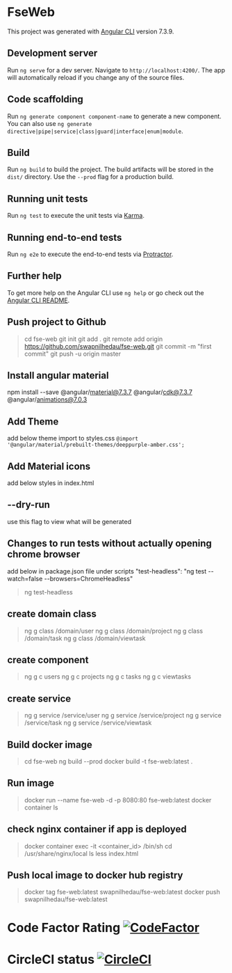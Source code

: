 # FseWeb

This project was generated with [Angular CLI](https://github.com/angular/angular-cli) version 7.3.9.

## Development server

Run `ng serve` for a dev server. Navigate to `http://localhost:4200/`. The app will automatically reload if you change any of the source files.

## Code scaffolding

Run `ng generate component component-name` to generate a new component. You can also use `ng generate directive|pipe|service|class|guard|interface|enum|module`.

## Build

Run `ng build` to build the project. The build artifacts will be stored in the `dist/` directory. Use the `--prod` flag for a production build.

## Running unit tests

Run `ng test` to execute the unit tests via [Karma](https://karma-runner.github.io).

## Running end-to-end tests

Run `ng e2e` to execute the end-to-end tests via [Protractor](http://www.protractortest.org/).

## Further help

To get more help on the Angular CLI use `ng help` or go check out the [Angular CLI README](https://github.com/angular/angular-cli/blob/master/README.md).


## Push project to Github
> cd fse-web
> git init
> git add .
> git remote add origin https://github.com/swapnilhedau/fse-web.git
> git commit -m "first commit"
> git push -u origin master


## Install angular material
npm install --save @angular/material@7.3.7 @angular/cdk@7.3.7 @angular/animations@7.0.3


## Add Theme
add below theme import to styles.css
`@import '@angular/material/prebuilt-themes/deeppurple-amber.css';`

## Add Material icons
add below styles in index.html
<link href="https://fonts.googleapis.com/icon?family=Material+Icons" rel="stylesheet">

## --dry-run
use this flag to view what will be generated

## Changes to run tests without actually opening chrome browser
add below in package.json file under scripts
"test-headless": "ng test --watch=false --browsers=ChromeHeadless"

> ng test-headless


## create domain class
> ng g class /domain/user
> ng g class /domain/project
> ng g class /domain/task
> ng g class /domain/viewtask

## create component
> ng g c users
> ng g c projects
> ng g c tasks
> ng g c viewtasks

## create service 
> ng g service /service/user
> ng g service /service/project
> ng g service /service/task
> ng g service /service/viewtask



## Build docker image
> cd fse-web
> ng build --prod
> docker build -t fse-web:latest .

## Run image
> docker run --name fse-web -d -p 8080:80 fse-web:latest
> docker container ls

## check nginx container if app is deployed 
> docker container exec -it <container_id> /bin/sh
> cd /usr/share/nginx/local
> ls 
> less index.html

## Push local image to docker hub registry
> docker tag fse-web:latest swapnilhedau/fse-web:latest
> docker push swapnilhedau/fse-web:latest

# Code Factor Rating [![CodeFactor](https://www.codefactor.io/repository/github/swapnilhedau/fse-web/badge)](https://www.codefactor.io/repository/github/swapnilhedau/fse-web)

# CircleCI status [![CircleCI](https://circleci.com/gh/swapnilhedau/fse-web/tree/master.svg?style=svg)](https://circleci.com/gh/swapnilhedau/fse-web/tree/master) 
